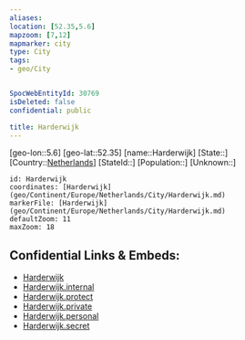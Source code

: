 ```yaml
---
aliases: 
location: [52.35,5.6]
mapzoom: [7,12] 
mapmarker: city 
type: City
tags:
- geo/City


SpocWebEntityId: 30769
isDeleted: false
confidential: public

title: Harderwijk
---
```

[geo-lon::5.6]
[geo-lat::52.35]
[name::Harderwijk]
[State::]
[Country::[Netherlands](geo/Continent/Europe/Netherlands.md)]
[StateId::]
[Population::]
[Unknown::]


```leaflet
id: Harderwijk
coordinates: [Harderwijk](geo/Continent/Europe/Netherlands/City/Harderwijk.md)
markerFile: [Harderwijk](geo/Continent/Europe/Netherlands/City/Harderwijk.md)
defaultZoom: 11 
maxZoom: 18
```


## Confidential Links & Embeds: 
- [Harderwijk](../../../../../../_public/geo/Continent/Europe/Netherlands/City/Harderwijk.md) 
- [Harderwijk.internal](../../../../../../_internal/geo/Continent/Europe/Netherlands/City/Harderwijk.internal.md) 
- [Harderwijk.protect](../../../../../../_protect/geo/Continent/Europe/Netherlands/City/Harderwijk.protect.md) 
- [Harderwijk.private](../../../../../../_private/geo/Continent/Europe/Netherlands/City/Harderwijk.private.md) 
- [Harderwijk.personal](../../../../../../_personal/geo/Continent/Europe/Netherlands/City/Harderwijk.personal.md) 
- [Harderwijk.secret](../../../../../../_secret/geo/Continent/Europe/Netherlands/City/Harderwijk.secret.md) 

